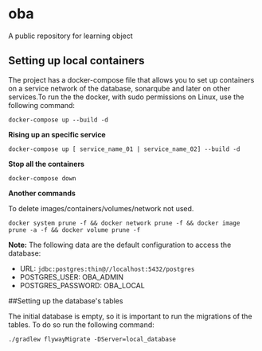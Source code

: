 # oba
A public repository for learning object

## Setting up local containers

The project has a docker-compose file that allows you to set up containers on a service network of the database, sonarqube and later on other services.To run the the docker, with sudo permissions
on Linux, use the following command:

```shell
docker-compose up --build -d
```

**Rising up an specific service**

```shell
docker-compose up [ service_name_01 | service_name_02] --build -d
```

**Stop all the containers**

```shell
docker-compose down
```

**Another commands**

To delete images/containers/volumes/network not used.

```shell
docker system prune -f && docker network prune -f && docker image prune -a -f && docker volume prune -f
```

**Note:** The following data are the default configuration to access the database:
* URL: ``` jdbc:postgres:thin@//localhost:5432/postgres ```
* POSTGRES_USER: OBA_ADMIN
* POSTGRES_PASSWORD: OBA_LOCAL


##Setting up the database's tables

The initial database is empty, so it is important to run the migrations of the tables. To do so run the following command:

```shell
./gradlew flywayMigrate -DServer=local_database
```

